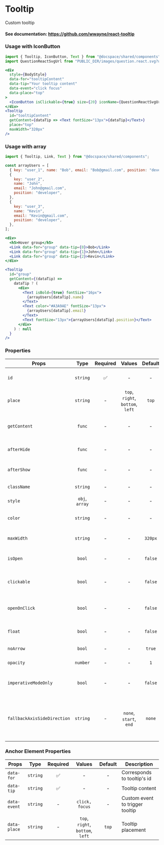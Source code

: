 # Tooltip

Custom tooltip

#### See documentation: https://github.com/wwayne/react-tooltip

### Usage with IconButton

```js
import { Tooltip, IconButton, Text } from "@docspace/shared/components";
import QuestionReactSvgUrl from "PUBLIC_DIR/images/question.react.svg?url";
```

```jsx
<div
  style={BodyStyle}
  data-for="tooltipContent"
  data-tip="Your tooltip content"
  data-event="click focus"
  data-place="top"
>
  <IconButton isClickable={true} size={20} iconName={QuestionReactSvgUrl} />
</div>
<Tooltip
  id="tooltipContent"
  getContent={dataTip => <Text fontSize="13px">{dataTip}</Text>}
  place="top"
  maxWidth="320px"
/>
```

### Usage with array

```js
import { Tooltip, Link, Text } from "@docspace/shared/components";

const arrayUsers = [
  { key: "user_1", name: "Bob", email: "Bob@gmail.com", position: "developer" },
  {
    key: "user_2",
    name: "John",
    email: "John@gmail.com",
    position: "developer",
  },
  {
    key: "user_3",
    name: "Kevin",
    email: "Kevin@gmail.com",
    position: "developer",
  },
];
```

```jsx
<div>
  <h5>Hover group</h5>
  <Link data-for="group" data-tip={0}>Bob</Link>
  <Link data-for="group" data-tip={1}>John</Link>
  <Link data-for="group" data-tip={2}>Kevin</Link>
</div>

<Tooltip
  id="group"
  getContent={(dataTip) =>
    dataTip ? (
      <div>
        <Text isBold={true} fontSize="16px">
          {arrayUsers[dataTip].name}
        </Text>
        <Text color="#A3A9AE" fontSize="13px">
          {arrayUsers[dataTip].email}
        </Text>
        <Text fontSize="13px">{arrayUsers[dataTip].position}</Text>
      </div>
    ) : null
  }
/>
```

### Properties

| Props                       |      Type      | Required |              Values              | Default | Description                                                  |
| --------------------------- | :------------: | :------: | :------------------------------: | :-----: | ------------------------------------------------------------ |
| `id`                        |    `string`    |    ✅    |                -                 |    -    | Used as HTML id property                                     |
| `place`                     |    `string`    |    -     | `top`, `right`, `bottom`, `left` |  `top`  | Global tooltip placement                                     |
| `getContent`                |     `func`     |    -     |                -                 |    -    | Generate the tip content dynamically                         |
| `afterHide`                 |     `func`     |    -     |                -                 |    -    | Called after tooltip is hidden                               |
| `afterShow`                 |     `func`     |    -     |                -                 |    -    | Called after tooltip is shown                                |
| `className`                 |    `string`    |    -     |                -                 |    -    | Additional CSS class                                         |
| `style`                     | `obj`, `array` |    -     |                -                 |    -    | Custom CSS styles                                            |
| `color`                     |    `string`    |    -     |                -                 |    -    | Background color of the tooltip                              |
| `maxWidth`                  |    `string`    |    -     |                -                 | `320px` | Maximum width of the tooltip                                 |
| `isOpen`                    |     `bool`     |    -     |                -                 | `false` | Control tooltip visibility                                   |
| `clickable`                 |     `bool`     |    -     |                -                 | `false` | Allow interaction with tooltip content                       |
| `openOnClick`               |     `bool`     |    -     |                -                 | `false` | Open on click instead of hover                               |
| `float`                     |     `bool`     |    -     |                -                 | `false` | Follow mouse position                                        |
| `noArrow`                   |     `bool`     |    -     |                -                 | `true`  | Hide tooltip arrow                                           |
| `opacity`                   |    `number`    |    -     |                -                 |   `1`   | Tooltip opacity                                              |
| `imperativeModeOnly`        |     `bool`     |    -     |                -                 | `false` | Disable default tooltip behavior                             |
| `fallbackAxisSideDirection` |    `string`    |    -     |      `none`, `start`, `end`      | `none`  | Fallback direction when preferred placement is not available |

### Anchor Element Properties

| Props        |   Type   | Required |              Values              | Default | Description                     |
| ------------ | :------: | :------: | :------------------------------: | :-----: | ------------------------------- |
| `data-for`   | `string` |    ✅    |                -                 |    -    | Corresponds to tooltip's id     |
| `data-tip`   | `string` |    ✅    |                -                 |    -    | Tooltip content                 |
| `data-event` | `string` |    -     |          `click, focus`          |    -    | Custom event to trigger tooltip |
| `data-place` | `string` |    -     | `top`, `right`, `bottom`, `left` |  `top`  | Tooltip placement               |
